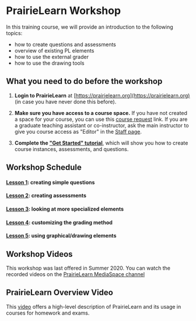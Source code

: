 # PrairieLearn Workshop

In this training course, we will provide an introduction to the following topics:

- how to create questions and assessments
- overview of existing PL elements
- how to use the external grader
- how to use the drawing tools

## What you need to do before the workshop

1. **Login to PrairieLearn** at [https://prairielearn.org](https://prairielearn.org) (in case you have never done this before).

2. **Make sure you have access to a course space.** If you have not created a space for your course, you can use this [course request](https://www.prairielearn.org/pl/request_course) link. If you are a graduate teaching assistant or co-instructor, ask the main instructor to give you course access as "Editor" in the [Staff page](https://prairielearn.readthedocs.io/en/latest/course/#course-staff).

3. **Complete the ["Get Started" tutorial](https://prairielearn.readthedocs.io/en/latest/getStarted/)**, which will show you how to create course instances, assessments, and questions.

## Workshop Schedule

#### [Lesson 1](lesson1.md): creating simple questions

#### [Lesson 2](lesson2.md): creating assessments

#### [Lesson 3](lesson3.md): looking at more specialized elements

#### [Lesson 4](lesson4.md): customizing the grading method

#### [Lesson 5](lesson5.md): using graphical/drawing elements

## Workshop Videos

This workshop was last offered in Summer 2020. You can watch the recorded videos on the [PrairieLearn MediaSpace channel](https://mediaspace.illinois.edu/channel/PrairieLearn/170964131)

## PrairieLearn Overview Video

This [video](https://mediaspace.illinois.edu/media/t/1_e1gprkci/170964131) offers a high-level description of PrairieLearn and its usage in courses for homework and exams.
